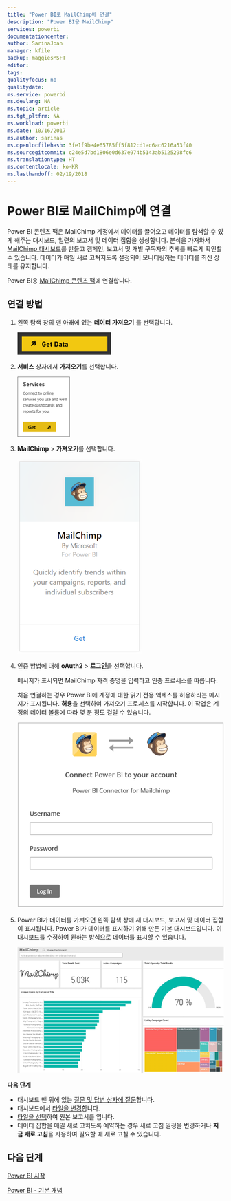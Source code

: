 ```yaml
---
title: "Power BI로 MailChimp에 연결"
description: "Power BI용 MailChimp"
services: powerbi
documentationcenter: 
author: SarinaJoan
manager: kfile
backup: maggiesMSFT
editor: 
tags: 
qualityfocus: no
qualitydate: 
ms.service: powerbi
ms.devlang: NA
ms.topic: article
ms.tgt_pltfrm: NA
ms.workload: powerbi
ms.date: 10/16/2017
ms.author: sarinas
ms.openlocfilehash: 3fe1f9be4e65785ff5f812cd1ac6ac6216a53f40
ms.sourcegitcommit: c24e5d7bd1806e0d637e974b5143ab5125298fc6
ms.translationtype: HT
ms.contentlocale: ko-KR
ms.lasthandoff: 02/19/2018
---
```

# <a name="connect-to-mailchimp-with-power-bi"></a>Power BI로 MailChimp에 연결
Power BI 콘텐츠 팩은 MailChimp 계정에서 데이터를 끌어오고 데이터를 탐색할 수 있게 해주는 대시보드, 일련의 보고서 및 데이터 집합을 생성합니다. 분석을 가져와서 [MailChimp 대시보드](https://powerbi.microsoft.com/integrations/mailchimp)를 만들고 캠페인, 보고서 및 개별 구독자의 추세를 빠르게 확인할 수 있습니다. 데이터가 매일 새로 고쳐지도록 설정되어 모니터링하는 데이터를 최신 상태를 유지합니다.

Power BI용 [MailChimp 콘텐츠 팩](https://app.powerbi.com/getdata/services/mailchimp)에 연결합니다.

## <a name="how-to-connect"></a>연결 방법
1. 왼쪽 탐색 창의 맨 아래에 있는 **데이터 가져오기** 를 선택합니다.
   
    ![](media/service-connect-to-mailchimp/pbi_getdata.png)
2. **서비스** 상자에서 **가져오기**를 선택합니다.
   
   ![](media/service-connect-to-mailchimp/pbi_getservices.png)
3. **MailChimp** \> **가져오기**를 선택합니다.
   
   ![](media/service-connect-to-mailchimp/mailchimp.png)
4. 인증 방법에 대해 **oAuth2** \> **로그인**을 선택합니다.
   
    메시지가 표시되면 MailChimp 자격 증명을 입력하고 인증 프로세스를 따릅니다.
   
    처음 연결하는 경우 Power BI에 계정에 대한 읽기 전용 액세스를 허용하라는 메시지가 표시됩니다. **허용**을 선택하여 가져오기 프로세스를 시작합니다. 이 작업은 계정의 데이터 볼륨에 따라 몇 분 정도 걸릴 수 있습니다.
   
    ![](media/service-connect-to-mailchimp/allow.png)
5. Power BI가 데이터를 가져오면 왼쪽 탐색 창에 새 대시보드, 보고서 및 데이터 집합이 표시됩니다. Power BI가 데이터를 표시하기 위해 만든 기본 대시보드입니다. 이 대시보드를 수정하여 원하는 방식으로 데이터를 표시할 수 있습니다.
   
   ![](media/service-connect-to-mailchimp/pbi_mailchimpnewdash.png)

**다음 단계**

* 대시보드 맨 위에 있는 [질문 및 답변 상자에 질문](power-bi-q-and-a.md)합니다.
* 대시보드에서 [타일을 변경](service-dashboard-edit-tile.md)합니다.
* [타일을 선택](service-dashboard-tiles.md)하여 원본 보고서를 엽니다.
* 데이터 집합을 매일 새로 고치도록 예약하는 경우 새로 고침 일정을 변경하거나 **지금 새로 고침**을 사용하여 필요할 때 새로 고칠 수 있습니다.

## <a name="next-steps"></a>다음 단계
[Power BI 시작](service-get-started.md)

[Power BI - 기본 개념](service-basic-concepts.md)

